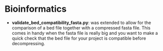 # Bioinformatics

- **validate_bed_compatibility_fasta.py**: was extended to allow for the comparison of a bed file together with a compressed fasta file.  This comes in handy when the fasta file is really big and you want to make a quick check that the bed file for your project is compatible before decompressing.
